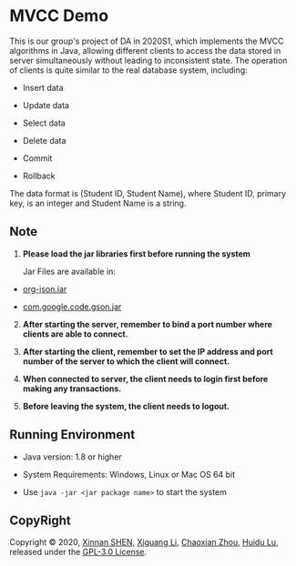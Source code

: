 # MVCC Demo
  This is our group's project of DA in 2020S1,  which implements the MVCC algorithms in Java, allowing different clients to access the data stored in server simultaneously without leading to inconsistent state. The operation of clients is quite similar to the real database system, including:

- Insert data

- Update data

- Select data

- Delete data

- Commit

- Rollback

The data format is (Student ID, Student Name), where Student ID, primary key, is an integer and Student Name is a string.

## Note

1. **Please load the jar libraries first before running the system**

   Jar Files are available in:

- [org-json.jar](https://jar-download.com/artifacts/org.json)

- [com.google.code.gson.jar](https://search.maven.org/artifact/com.google.code.gson/gson/2.8.6/jar)

2. **After starting the server, remember to bind a port number where clients are able to connect.**

3. **After starting the client, remember to set the IP address and port number of the server to which the client will connect.**

4. **When connected to server, the client needs to login first before making any transactions.**

5. **Before leaving the system, the client needs to logout.**

## Running Environment

- Java version: 1.8 or higher

- System Requirements: Windows, Linux or Mac OS 64 bit

- Use `java -jar <jar package name>` to start the system

## CopyRight

Copyright © 2020, [Xinnan SHEN](https://github.com/sxn2012), [Xiguang Li](https://github.com/lixiguang), [Chaoxian Zhou](https://github.com/CcAnL), [Huidu Lu](https://github.com/Huidul), released under the [GPL-3.0 License](https://github.com/sxn2012/DA2020S1_Project/blob/master/LICENSE).
